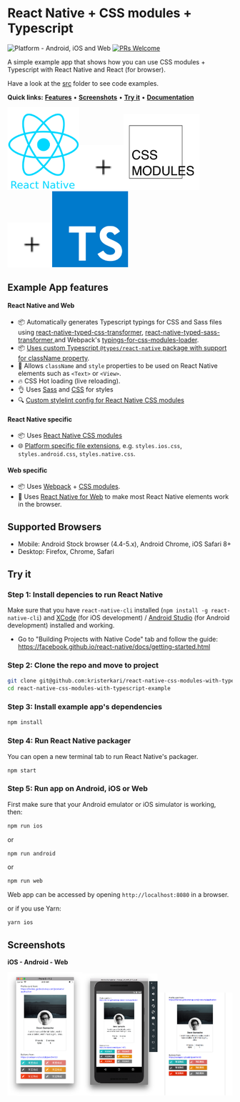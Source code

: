 # React Native + CSS modules + Typescript

![Platform - Android, iOS and Web](https://img.shields.io/badge/platform-Android%20%7C%20iOS%20%7C%20Web-blue.svg)
[![PRs Welcome](https://img.shields.io/badge/PRs-welcome-brightgreen.svg)](https://egghead.io/courses/how-to-contribute-to-an-open-source-project-on-github)

A simple example app that shows how you can use CSS modules + Typescript with React Native and React (for browser).

Have a look at the [src](/src) folder to see code examples.

**Quick links:** **[Features](#example-app-features)** • **[Screenshots](#screenshots)** • **[Try it](#try-it)** • **[Documentation](https://github.com/kristerkari/react-native-css-modules#documentation)**

<a href="https://facebook.github.io/react-native/"><img src="images/react-native-logo.png" width="160"></a><img src="images/plus.svg" width="100"><a href="https://github.com/css-modules/css-modules"><img src="images/css-modules-logo.svg" width="170"></a><img src="images/plus.svg" width="100"><a href="https://www.typescriptlang.org/"><img src="images/typescript-logo.svg" width="170"></a>

## Example App features

#### React Native and Web

- :package: Automatically generates Typescript typings for CSS and Sass files using [react-native-typed-css-transformer](https://github.com/kristerkari/react-native-typed-css-transformer), [react-native-typed-sass-transformer
  ](https://github.com/kristerkari/react-native-typed-sass-transformer) and Webpack's [typings-for-css-modules-loader](https://github.com/Jimdo/typings-for-css-modules-loader).
- :package: [Uses custom Typescript `@types/react-native` package with support for className property](https://github.com/kristerkari/react-native-types-for-css-modules).
- :tada: Allows `className` and `style` properties to be used on React Native elements such as `<Text>` or `<View>`.
- :fire: CSS Hot loading (live reloading).
- :ok_hand: Uses [Sass](src/Buttons.scss) and [CSS](src/ProfileCard.css) for styles
- :mag: [Custom stylelint config for React Native CSS modules](https://github.com/kristerkari/stylelint-config-react-native-css-modules)

#### React Native specific

- :package: Uses [React Native CSS modules](https://github.com/kristerkari/react-native-css-modules)
- :globe_with_meridians: [Platform specific file extensions](https://facebook.github.io/react-native/docs/platform-specific-code.html#platform-specific-extensions), e.g. `styles.ios.css`, `styles.android.css`, `styles.native.css`.

#### Web specific

- :package: Uses [Webpack](https://webpack.js.org/) + [CSS modules](https://github.com/css-modules/css-modules).
- :wrench: Uses [React Native for Web](https://github.com/necolas/react-native-web) to make most React Native elements work in the browser.

## Supported Browsers

- Mobile: Android Stock browser (4.4-5.x), Android Chrome, iOS Safari 8+
- Desktop: Firefox, Chrome, Safari

## Try it

### Step 1: Install depencies to run React Native

Make sure that you have `react-native-cli` installed (`npm install -g react-native-cli`) and [XCode](https://developer.apple.com/xcode/) (for iOS development) / [Android Studio](https://developer.android.com/studio/index.html) (for Android development) installed and working.

- Go to "Building Projects with Native Code" tab and follow the guide: https://facebook.github.io/react-native/docs/getting-started.html

### Step 2: Clone the repo and move to project

```sh
git clone git@github.com:kristerkari/react-native-css-modules-with-typescript-example.git
cd react-native-css-modules-with-typescript-example
```

### Step 3: Install example app's dependencies

```sh
npm install
```

### Step 4: Run React Native packager

You can open a new terminal tab to run React Native's packager.

```sh
npm start
```

### Step 5: Run app on Android, iOS or Web

First make sure that your Android emulator or iOS simulator is working, then:

```sh
npm run ios
```

or

```sh
npm run android
```

or

```sh
npm run web
```

Web app can be accessed by opening `http://localhost:8080` in a browser.

or if you use Yarn:

```sh
yarn ios
```

## Screenshots

**iOS - Android - Web**

<img src="screenshots/ios.png" width="33.3333%"><img src="screenshots/android.png" width="33.3333%"><img src="screenshots/web3.png" width="33.3333%">
